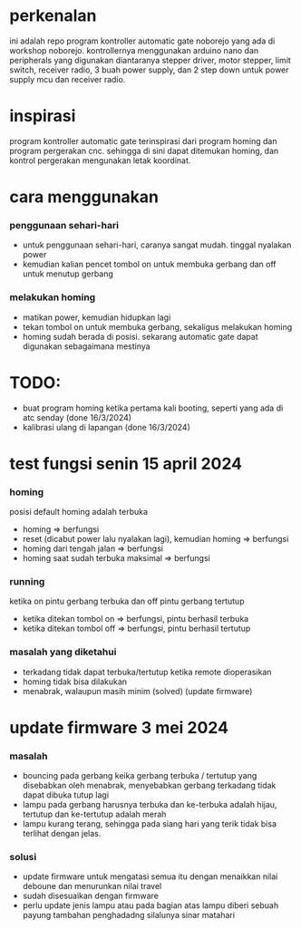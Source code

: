 # perkenalan
ini adalah repo program kontroller automatic gate noborejo yang ada di workshop noborejo. kontrollernya menggunakan arduino nano dan peripherals yang digunakan diantaranya stepper driver, motor stepper, limit switch, receiver radio, 3 buah power supply, dan 2 step down untuk power supply mcu dan receiver radio.
# inspirasi
program kontroller automatic gate terinspirasi dari program homing dan program pergerakan cnc. sehingga di sini dapat ditemukan homing, dan kontrol pergerakan mengunakan letak koordinat.
# cara menggunakan
### penggunaan sehari-hari
* untuk penggunaan sehari-hari, caranya sangat mudah. tinggal nyalakan power
* kemudian kalian pencet tombol on untuk membuka gerbang dan off untuk menutup gerbang
### melakukan homing
* matikan power, kemudian hidupkan lagi
* tekan tombol on untuk membuka gerbang, sekaligus melakukan homing
* homing sudah berada di posisi. sekarang automatic gate dapat digunakan sebagaimana mestinya

# TODO:
* buat program homing ketika pertama kali booting, seperti yang ada di atc senday (done 16/3/2024)
* kalibrasi ulang di lapangan (done 16/3/2024)

# test fungsi senin 15 april 2024
### homing
posisi default homing adalah terbuka
* homing => berfungsi
* reset (dicabut power lalu nyalakan lagi), kemudian homing => berfungsi
* homing dari tengah jalan => berfungsi
* homing saat sudah terbuka maksimal => berfungsi
### running 
ketika on pintu gerbang terbuka dan off pintu gerbang tertutup
* ketika ditekan tombol on => berfungsi, pintu berhasil terbuka
* ketika ditekan tombol off => berfungsi, pintu berhasil tertutup
### masalah yang diketahui
* terkadang tidak dapat terbuka/tertutup ketika remote dioperasikan
* homing tidak bisa dilakukan 
* menabrak, walaupun masih minim (solved) (update firmware)

# update firmware 3 mei 2024
### masalah
* bouncing pada gerbang keika gerbang terbuka / tertutup yang disebabkan oleh menabrak, menyebabkan gerbang terkadang tidak dapat dibuka tutup lagi
* lampu pada gerbang harusnya terbuka dan ke-terbuka adalah hijau, tertutup dan ke-tertutup adalah merah
* lampu kurang terang, sehingga pada siang hari yang terik tidak bisa terlihat dengan jelas.  
### solusi
* update firmware untuk mengatasi semua itu dengan menaikkan nilai deboune dan menurunkan nilai travel
* sudah disesuaikan dengan firmware
* perlu update jenis lampu atau pada bagian atas lampu diberi sebuah payung tambahan penghadadng silalunya sinar matahari